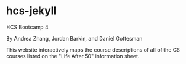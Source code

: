 # hcs-jekyll
HCS Bootcamp 4

By Andrea Zhang, Jordan Barkin, and Daniel Gottesman

This website interactively maps the course descriptions of all of the CS courses listed on the "Life After 50" information sheet.